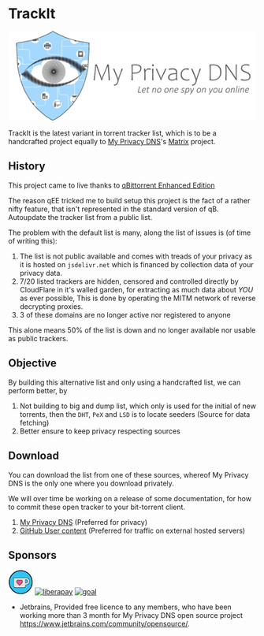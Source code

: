 # TrackIt

[![My Privacy DNS](.assets/icons/logo.png)](https://www.mypdns.org/)

TrackIt is the latest variant in torrent tracker list, which is to be a handcrafted project equally to
[My Privacy DNS][MpDNS]'s [Matrix][Matrix] project.

## History

This project came to live thanks to [qBittorrent Enhanced Edition][qEE]

The reason qEE tricked me to build setup this project is the fact of a rather nifty feature, that isn't represented in
the standard version of qB. Autoupdate the tracker list from a public list.

The problem with the default list is many, along the list of issues is (of time of writing this):

1. The list is not public available and comes with treads of your privacy as it is hosted on `jsdelivr.net` which is financed by collection data of your privacy data.
2. 7/20 listed trackers are hidden, censored and controlled directly by CloudFlare in it's walled garden, for extracting as much data about _YOU_ as ever possible, This is done by operating the MITM network of reverse decrypting proxies.
3. 3 of these domains are no longer active nor registered to anyone

This alone means 50% of the list is down and no longer available nor usable as public trackers.

## Objective

By building this alternative list and only using a handcrafted list, we can perform better, by

1. Not building to big and dump list, which only is used for the initial of new torrents, then the `DHT`, `PeX` and `LSD` is to locate seeders (Source for data fetching)
2. Better ensure to keep privacy respecting sources


## Download

You can download the list from one of these sources, whereof My Privacy DNS is the only one where you download privately.

We will over time be working on a release of some documentation, for how to commit these open tracker to your bit-torrent client.

1. [My Privacy DNS][My Privacy DNS] (Preferred for privacy)
2. [GitHub User content][GHT] (Preferred for traffic on external hosted servers)

## Sponsors

[![ko-fi](.assets/icons/ko-fi.png)](https://ko-fi.com/X8X37FUGU)
[![liberapay](https://mypdns.org/fileproxy/?name=sp_receives_spirillen)](https://liberapay.com/spirillen/donate)
[![goal](https://mypdns.org/fileproxy/?name=sp_goal_spirillen)](https://liberapay.com/spirillen/donate)


- Jetbrains, Provided free licence to any members, who have been working more than 3 month for My Privacy DNS open
  source project https://www.jetbrains.com/community/opensource/.



[//]: # (Link index, sort by appearance)

[MpDNS]: https://www.mypdns.org/ "My Privacy DNS, Let no one track you online"

[Matrix]: https://github.com/mypdns/matrix "My Privacy DNS handcrafted blacklists"

[qEE]: https://github.com/c0re100/qBittorrent-Enhanced-Edition "qBittorrent Enhanced Edition"

[My Privacy DNS]: https://www.mypdns.org/trackit/trackers.txt "Best in online Privacy"

[GHT]: https://raw.githubusercontent.com/if-you-want-peace-prepare-for-war/trackIt/master/trackers.txt

